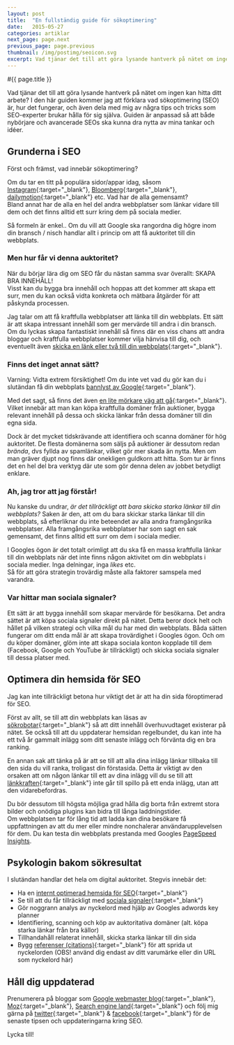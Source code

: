```yaml
---
layout: post
title:  "En fullständig guide för sökoptimering"
date:   2015-05-27
categories: artiklar
next_page: page.next
previous_page: page.previous
thumbnail: /img/postimg/seoicon.svg
excerpt: Vad tjänar det till att göra lysande hantverk på nätet om ingen kan hitta ditt arbete? I den här guiden kommer jag att förklara vad sökoptimering (SEO) är, hur det fungerar, och även dela med mig av några tips och tricks som SEO-experter brukar hålla sig själva. Guiden är anpassad så att både nybörjare och avancerade SEOs ska kunna dra nytta av mina tankar och idéer.
---
```

#{{ page.title }}

Vad tjänar det till att göra lysande hantverk på nätet om ingen kan hitta ditt arbete? I den här guiden kommer jag att förklara vad sökoptimering (SEO) är, hur det fungerar, och även dela med mig av några tips och tricks som SEO-experter brukar hålla för sig själva. Guiden är anpassad så att både nybörjare och avancerade SEOs ska kunna dra nytta av mina tankar och idéer.

## Grunderna i SEO
Först och främst, vad innebär sökoptimering?

Om du tar en titt på populära sidor/appar idag, såsom [Instagram](http://instagram.com){:target="_blank"}, [Bloomberg](http://www.bloomberg.com/){:target="_blank"}, [dailymotion](http://www.dailymotion.com/){:target="_blank"} etc. Vad har de alla gemensamt?  
Bland annat har de alla en hel del andra webbplatser som länkar vidare till dem och det finns alltid ett surr kring dem på sociala medier.

Så formeln är enkel.. Om du vill att Google ska rangordna dig högre inom din bransch / nisch handlar allt i princip om att få auktoritet till din webbplats.

### Men hur får vi denna auktoritet?

När du börjar lära dig om SEO får du nästan samma svar överallt: 
SKAPA BRA INNEHÅLL!  
Visst kan du bygga bra innehåll och hoppas att det kommer att skapa ett surr, men du kan också vidta konkreta och mätbara åtgärder för att påskynda processen.

Jag talar om att få kraftfulla webbplatser att länka till din webbplats. Ett sätt är att skapa intressant innehåll som ger mervärde till andra i din bransch. Om du lyckas skapa fantastiskt innehåll så finns där en viss chans att andra bloggar och kraftfulla webbplatser kommer vilja hänvisa till dig, och eventuellt även [skicka en länk eller två till din webbplats](https://moz.com/blog/the-10-golden-rules-to-attracting-authority-links){:target="_blank"}.

### Finns det inget annat sätt?
Varning: Vidta extrem försiktighet! Om du inte vet vad du gör kan du i slutändan få din webbplats [bannlyst av Google](http://www.wordtracker.com/academy/learn-seo/technical-guides/panda-slapped-quality-sites){:target="_blank"}.  

Med det sagt, så finns det även [en lite mörkare väg att gå](http://source-wave.com/how-to-build-a-blog-networ/){:target="_blank"}.
Vilket innebär att man kan köpa kraftfulla domäner från auktioner, bygga relevant innehåll på dessa och skicka länkar från dessa domäner till din egna sida.

Dock är det mycket tidskrävande att identifiera och scanna domäner för hög auktoritet. De flesta domänerna som säljs på auktioner är dessutom redan _brända_, dvs fyllda av spamlänkar, vilket gör mer skada än nytta. Men om man gräver djupt nog finns där onekligen guldkorn att hitta. Som tur är finns det en hel del bra verktyg där ute som gör denna delen av jobbet betydligt enklare.

### Ah, jag tror att jag förstår!
Nu kanske du undrar, _är det tillräckligt att bara skicka starka länkar till din webbplats?_
Saken är den, att om du bara skickar starka länkar till din webbplats, så efterliknar du inte beteendet av alla andra framgångsrika webbplatser.
Alla framgångsrika webbplatser har som sagt en sak gemensamt, det finns alltid ett surr om dem i sociala medier.

I Googles ögon är det totalt orimligt att du ska få en massa kraftfulla länkar till din webbplats när det inte finns någon aktivitet om din webbplats i sociala medier. Inga delningar, inga _likes_ etc.   
Så för att göra strategin trovärdig måste alla faktorer samspela med varandra.

### Var hittar man sociala signaler?
Ett sätt är att bygga innehåll som skapar mervärde för besökarna. Det andra sättet är att köpa sociala signaler direkt på nätet. Detta beror dock helt och hållet på vilken strategi och vilka mål du har med din webbplats. Båda sätten fungerar om ditt enda mål är att skapa trovärdighet i Googles ögon. Och om du köper domäner, glöm inte att skapa sociala konton kopplade till dem (Facebook, Google och YouTube är tillräckligt) och skicka sociala signaler till dessa platser med.

## Optimera din hemsida för SEO
Jag kan inte tillräckligt betona hur viktigt det är att ha din sida föroptimerad för SEO.

Först av allt, se till att din webbplats kan läsas av [sökrobotar](http://en.wikipedia.org/wiki/Web_crawler){:target="_blank"} så att ditt innehåll överhuvudtaget existerar på nätet.
Se också till att du uppdaterar hemsidan regelbundet, du kan inte ha ett två år gammalt inlägg som ditt senaste inlägg och förvänta dig en bra ranking.

En annan sak att tänka på är att se till att alla dina inlägg länkar tillbaka till den sida du vill ranka, troligast din förstasida. Detta är viktigt av den orsaken att om någon länkar till ett av dina inlägg vill du se till att [länkkraften](http://blog.woorank.com/2013/05/the-flow-of-link-juice/){:target="_blank"} inte går till spillo på ett enda inlägg, utan att den vidarebefordras.

Du bör dessutom till högsta möjliga grad hålla dig borta från extremt stora bilder och onödiga plugins kan bidra till långa laddningstider.   
Om webbplatsen tar för lång tid att ladda kan dina besökare få uppfattningen av att du mer eller mindre nonchalerar användarupplevelsen för dem. Du kan testa din webbplats prestanda med Googles [PageSpeed Insights](https://developers.google.com/speed/pagespeed/insights/).


## Psykologin bakom sökresultat
I slutändan handlar det hela om digital auktoritet. Stegvis innebär det:
- Ha en [internt optimerad hemsida för SEO](https://moz.com/learn/seo/on-page-factors){:target="_blank"}  
- Se till att du får tillräckligt med [sociala signaler](http://searchengineland.com/guide/seo/social-media-ranking-search-results){:target="_blank"}  
- Gör noggrann analys av nyckelord med hjälp av Googles adwords key planner  
- Identifiering, scanning och köp av auktoritativa domäner (alt. köpa starka länkar från bra källor)
- Tillhandahåll relaterat innehåll, skicka starka länkar till din sida  
- Bygg [referenser (citations)](http://www.forbes.com/sites/joshsteimle/2013/11/07/simple-seo-tip-for-small-businesses-local-citations/){:target="_blank"} för att sprida ut nyckelorden  (OBS! använd dig endast av ditt varumärke eller din URL som nyckelord här)


## Håll dig uppdaterad

Prenumerera på bloggar som [Google webmaster blog](http://googlewebmastercentral.blogspot.com/){:target="_blank"}, [Moz](https://moz.com/){:target="_blank"}, [Search engine land](http://searchengineland.com/){:target="_blank"} och följ mig gärna på [twitter](https://twitter.com/danneniko){:target="_blank"} & [facebook](https://www.facebook.com/danielnikolovskicom){:target="_blank"} för de senaste tipsen och uppdateringarna kring SEO.

Lycka till!